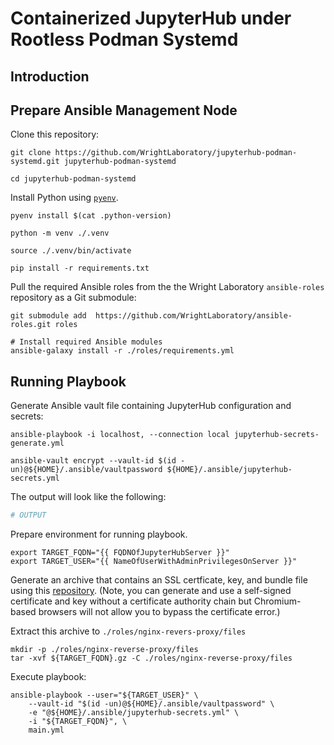 # Containerized JupyterHub under Rootless Podman Systemd

## Introduction



## Prepare Ansible Management Node

Clone this repository:

```
git clone https://github.com/WrightLaboratory/jupyterhub-podman-systemd.git jupyterhub-podman-systemd

cd jupyterhub-podman-systemd
```

Install Python using [`pyenv`](https://github.com/pyenv/pyenv).

```
pyenv install $(cat .python-version)

python -m venv ./.venv

source ./.venv/bin/activate

pip install -r requirements.txt
```

Pull the required Ansible roles from the the Wright Laboratory `ansible-roles` repository as a Git submodule:

```
git submodule add  https://github.com/WrightLaboratory/ansible-roles.git roles

# Install required Ansible modules
ansible-galaxy install -r ./roles/requirements.yml
```

## Running Playbook

Generate Ansible vault file containing JupyterHub configuration and secrets:

```
ansible-playbook -i localhost, --connection local jupyterhub-secrets-generate.yml

ansible-vault encrypt --vault-id $(id -un)@${HOME}/.ansible/vaultpassword ${HOME}/.ansible/jupyterhub-secrets.yml
```

The output will look like the following:

```bash
# OUTPUT
```

Prepare environment for running playbook.

```
export TARGET_FQDN="{{ FQDNOfJupyterHubServer }}"
export TARGET_USER="{{ NameOfUserWithAdminPrivilegesOnServer }}"
```

Generate an archive that contains an SSL certficate, key, and bundle file using this [repository](https://github.com/vbalbarin/cert-manager.git).
(Note, you can generate and use a self-signed certificate and key without a certificate authority chain but Chromium-based browsers will not allow you to bypass the certificate error.)

Extract this archive to `./roles/nginx-revers-proxy/files`

```
mkdir -p ./roles/nginx-reverse-proxy/files
tar -xvf ${TARGET_FQDN}.gz -C ./roles/nginx-reverse-proxy/files
```

Execute playbook:

```
ansible-playbook --user="${TARGET_USER}" \
    --vault-id "$(id -un)@${HOME}/.ansible/vaultpassword" \
    -e "@${HOME}/.ansible/jupyterhub-secrets.yml" \
    -i "${TARGET_FQDN}", \
    main.yml
```